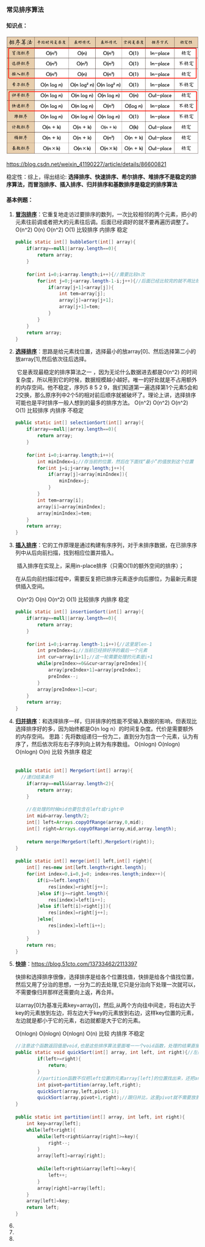 ###                                               常见排序算法

#### 知识点：

![image-20200605125738239](https://github.com/Liukemeng/Algorithm-java/blob/master/figures/image-20200605125738239.png)

https://blog.csdn.net/weixin_41190227/article/details/86600821

稳定性：综上，得出结论: **选择排序、快速排序、希尔排序、堆排序不是稳定的排序算法，而冒泡排序、插入排序、归并排序和基数排序是稳定的排序算法**



#### 基本例题：

1. <u>**冒泡排序**</u>：它重复地走访过要排序的数列，一次比较相邻的两个元素，把小的元素往前调或者把大的元素往后调。后面已经调好的就不要再遍历调整了。
   O(n^2)  O(n)  O(n^2)  O(1) 比较排序  内排序  稳定

   ```java
   public static int[] bubbleSort(int[] array){
       if(array==null||array.length==0){
           return array;
       }
   
       for(int i=0;i<array.length;i++){//需要比较n次
           for(int j=0;j<array.length-1-i;j++){//后面已经比较完的就不用比较了，n-1-i，这个点很常见，比如在比较回文的时候。
               if(array[j+1]<array[j]){
                   int tem=array[j];
                   array[j]=array[j+1];
                   array[j+1]=tem;
               }
           }
       }
       return array;
   }
   ```

2. <u>**选择排序**</u>：思路是给元素找位置，选择最小的放array[0]、然后选择第二小的放array[1],然后依次往后选择。

   ​     它是表现最稳定的排序算法之一 ，因为无论什么数据进去都是O(n^2) 的时间复杂度，所以用到它的时候，数据规模越小越好。唯一的好处就是不占用额外的内存空间。他不稳定，序列5 8 5 2 9，我们知道第一遍选择第1个元素5会和2交换，那么原序列中2个5的相对前后顺序就被破坏了。
   ​    理论上讲，选择排序可能也是平时排序一般人想到的最多的排序方法。
   O(n^2)  O(n^2)  O(n^2)  O(1) 比较排序 内排序 不稳定

   ```java
   public static int[] selectionSort(int[] array){
       if(array==null||array.length==0){
           return array;
       }
   
       for(int i=0;i<array.length;i++){
           int minIndex=i;//存当前的位置，然后在下面找“最小”的值放到这个位置
           for(int j=i;j<array.length;j++){
               if(array[j]<array[minIndex]){
                   minIndex=j;
               }
           }
           int tem=array[i];
           array[i]=array[minIndex];
           array[minIndex]=tem;
       }
       return array;
   }
   ```

3. <u>**插入排序**</u>：它的工作原理是通过构建有序序列，对于未排序数据，在已排序序列中从后向前扫描，找到相应位置并插入。

   ​    插入排序在实现上，采用in-place排序（只需O(1)的额外空间的排序）；

   ​    在从后向前扫描过程中，需要反复把已排序元素逐步向后挪位，为最新元素提供插入空间。

   ​    O(n^2)  O(n)  O(n^2)  O(1) 比较排序  内排序 稳定

   ```java
   public static int[] insertionSort(int[] array){
       if(array==null||array.length==0){
           return array;
       }
       
       for(int i=0;i<array.length-1;i++){//这里是len-1
           int preIndex=i;//当前已经排好序的最后一个元素
           int cur=array[i+1];//这一轮需要处理的元素是i+1
           while(preIndex>=0&&cur<array[preIndex]){
               array[preIndex+1]=array[preIndex];
               preIndex--;
           }
           array[preIndex+1]=cur;
       }
       return array;
   }
   ```

4. <u>**归并排序**</u>：和选择排序一样，归并排序的性能不受输入数据的影响，但表现比选择排序好的多，因为始终都是O(n log n）的时间复杂度。代价是需要额外的内存空间。
   思路：先将数组递归一份为二，直到分为包含一个元素，认为有序了，然后依次将左右子序列向上转为有序数组。
   O(nlogn)  O(nlogn)  O(nlogn)  O(n)  比较 外排序 稳定

   ```java
   
   public static int[] MergeSort(int[] array){
     //递归结束条件
       if(array==null&&array.length<2){
           return array;
       }
   
       //在处理的时候mid也要包含在left或right中
       int mid=array.length/2;
       int[] left=Arrays.copyOfRange(array,0,mid);
       int[] right=Arrays.copyOfRange(array,mid,array.length);
     
       return merge(MergeSort(left),MergeSort(right));
   }
   
   public static int[] merge(int[] left,int[] right){
       int[] res=new int[left.length+right.length];
       for(int index=0,i=0,j=0; index<res.length;index++){
           if(i>=left.length){
               res[index]=right[j++];
           }else if(j>=right.length){
               res[index]=left[i++];
           }else if(left[i]>right[j]){
               res[index]=right[j++];
           }else{
               res[index]=left[i++];
           }
       }
       return res;
   }
   ```

5. <u>**快排**</u>：https://blog.51cto.com/13733462/2113397

   快排和选择排序很像，选择排序是给各个位置找值，快排是给各个值找位置，然后又用了分治的思想，一分为二的去处理,它只是分治向下处理一次就可以，不需要像归并那样还需要向上返，再合并。

   以array[0]为基准元素key=array[l]，然后,从两个方向往中间走，将右边大于key的元素放到左边，将左边大于key的元素放到右边，这样key位置的元素，左边就是都小于它的元素，右边就都是大于它的元素。

   O(nlogn)  O(nlogn)  O(nlogn)  O(n)  比较 内排序 不稳定

   ```java
   //注意这个函数返回值是void,也是这些排序算法里面唯一一个void函数，处理的结果直接放到array里面。
   public static void quickSort(int[] array, int left, int right){//左闭右闭
           if(left>=right){
               return;
           }
           //partition函数不仅把left位置的元素array[left]的位置找出来，还把array[left]放到了正确的位置上。
           int pivot=partition(array,left,right);
           quickSort(array,left,pivot-1);
           quickSort(array,pivot+1,right);//跟归并比，这里pivot就不需要放到后续的处理中了
   }
   
   public static int partition(int[] array, int left, int right){
       int key=array[left];
       while(left<right){
           while(left<right&&array[right]>=key){
               right--;
           }
           array[left]=array[right];
           
           while(left<right&&array[left]<=key){
               left++;
           }
           array[right]=array[left];
       }
       array[left]=key;
       return left;
   }
   ```

6. 

7. 

8. 
